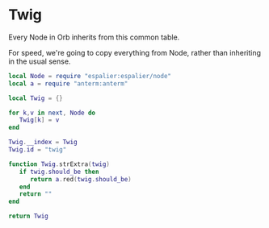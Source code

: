 # Twig


Every Node in Orb inherits from this common table.


For speed, we're going to copy everything from Node, rather than inheriting in
the usual sense.

```lua
local Node = require "espalier:espalier/node"
local a = require "anterm:anterm"
```
```lua
local Twig = {}

for k,v in next, Node do
   Twig[k] = v
end

Twig.__index = Twig
Twig.id = "twig"
```
```lua
function Twig.strExtra(twig)
   if twig.should_be then
      return a.red(twig.should_be)
   end
   return ""
end
```
```lua
return Twig
```
